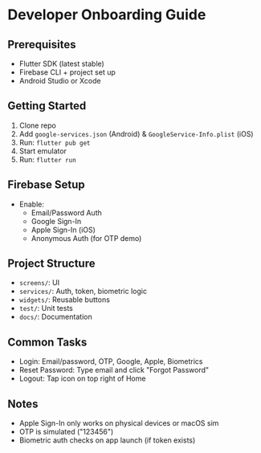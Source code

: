 # Developer Onboarding Guide

## Prerequisites
- Flutter SDK (latest stable)
- Firebase CLI + project set up
- Android Studio or Xcode

## Getting Started
1. Clone repo
2. Add `google-services.json` (Android) & `GoogleService-Info.plist` (iOS)
3. Run: `flutter pub get`
4. Start emulator
5. Run: `flutter run`

## Firebase Setup
- Enable:
  - Email/Password Auth
  - Google Sign-In
  - Apple Sign-In (iOS)
  - Anonymous Auth (for OTP demo)

## Project Structure
- `screens/`: UI
- `services/`: Auth, token, biometric logic
- `widgets/`: Reusable buttons
- `test/`: Unit tests
- `docs/`: Documentation

## Common Tasks
- Login: Email/password, OTP, Google, Apple, Biometrics
- Reset Password: Type email and click "Forgot Password"
- Logout: Tap icon on top right of Home

## Notes
- Apple Sign-In only works on physical devices or macOS sim
- OTP is simulated ("123456")
- Biometric auth checks on app launch (if token exists)
